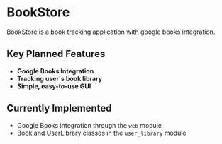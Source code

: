 # BookStore

BookStore is a book tracking application with google books integration.

## Key Planned Features
- **Google Books Integration**
- **Tracking user's book library**
- **Simple, easy-to-use GUI**

## Currently Implemented
- Google Books integration through the `web` module
- Book and UserLibrary classes in the `user_library` module